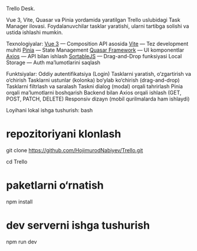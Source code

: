Trello Desk.

Vue 3, Vite, Quasar va Pinia yordamida yaratilgan Trello uslubidagi Task Manager ilovasi. Foydalanuvchilar tasklar yaratishi, ularni tartibga solishi va ustida ishlashi mumkin.


Texnologiyalar:
[Vue 3](https://vuejs.org/) — Composition API asosida
[Vite](https://vitejs.dev/) — Tez development muhiti
[Pinia](https://pinia.vuejs.org/) — State Management
[Quasar Framework](https://quasar.dev/) — UI komponentlar
[Axios](https://axios-http.com/) — API bilan ishlash
[SortableJS](https://sortablejs.github.io/Sortable/) — Drag-and-Drop funksiyasi
Local Storage — Auth ma’lumotlarini saqlash


Funktsiyalar:
Oddiy autentifikatsiya (Login)
Tasklarni yaratish, o‘zgartirish va o‘chirish
Tasklarni ustunlar (kolonka) bo‘ylab ko‘chirish (drag-and-drop)
Tasklarni filtrlash va saralash
Taskni dialog (modal) orqali tahrirlash
Pinia orqali ma’lumotlarni boshqarish
Backend bilan Axios orqali ishlash (GET, POST, PATCH, DELETE)
Responsiv dizayn (mobil qurilmalarda ham ishlaydi)


Loyihani lokal ishga tushurish:
bash
# repozitoriyani klonlash
git clone https://github.com/HojimurodNabiyev/Trello.git

cd Trello

# paketlarni o‘rnatish
npm install

# dev serverni ishga tushurish
npm run dev
